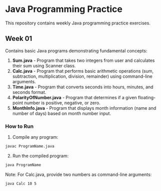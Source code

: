 # Java Programming Practice

This repository contains weekly Java programming practice exercises.

## Week 01

Contains basic Java programs demonstrating fundamental concepts:

1. **Sum.java** - Program that takes two integers from user and calculates their sum using Scanner class.
2. **Calc.java** - Program that performs basic arithmetic operations (sum, subtraction, multiplication, division, remainder) using command-line arguments.
3. **Time.java** - Program that converts seconds into hours, minutes, and seconds format.
4. **PolarityOfNumber.java** - Program that determines if a given floating-point number is positive, negative, or zero.
5. **MonthInfo.java** - Program that displays month information (name and number of days) based on month number input.

### How to Run

1. Compile any program:
```bash
javac ProgramName.java
```

2. Run the compiled program:
```bash
java ProgramName
```

Note: For Calc.java, provide two numbers as command-line arguments:
```bash
java Calc 10 5
``` 